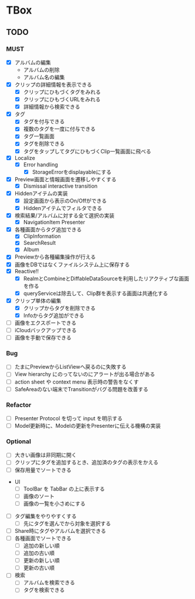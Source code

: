 # TBox

## TODO

### MUST

- [x] アルバムの編集
  - アルバムの削除
  - アルバム名の編集
- [x] クリップの詳細情報を表示できる
  - [x] クリップにひもづくタグをみれる
  - [x] クリップにひもづくURLをみれる
  - [x] 詳細情報から検索できる
- [x] タグ
  - [x] タグを付与できる
  - [x] 複数のタグを一度に付与できる
  - [x] タグ一覧画面
  - [x] タグを削除できる
  - [x] タグをタップしてタグにひもづくClip一覧画面に飛べる
- [x] Localize
  - [x] Error handling
    - [x] StorageErrorをdisplayableにする
- [x] Preview画面と情報画面を遷移しやすくする
  - [x] Dismissal interactive transition
- [x] Hiddenアイテムの実装
  - [x] 設定画面から表示のOn/Offができる
  - [x] Hiddenアイテムでフィルタできる
- [x] 検索結果/アルバムに対する全て選択の実装
  - [x] NavigationItem Presenter
- [x] 各種画面からタグ追加できる
  - [x] ClipInformation
  - [x] SearchResult
  - [x] Album
- [x] Previewから各種編集操作が行える
- [x] 画像をDBではなくファイルシステム上に保存する
- [x] Reactive!!
  - [x] RealmとCombineとDiffableDataSourceを利用したリアクティブな画面を作る
  - [x] queryServiceは除去して、Clip群を表示する画面は共通化する
- [x] クリップ単体の編集
  - [x] クリップからタグを削除できる
  - [x] Infoからタグ追加ができる
- [ ] 画像をエクスポートできる
- [ ] iCloudバックアップできる
- [ ] 画像を手動で保存できる

### Bug

- [ ] たまにPreviewからListViewへ戻るのに失敗する
- [ ] View hierarchy にのってないのにアラートが出る場合がある
- [ ] action sheet や context menu 表示時の警告をなくす
- [ ] SafeAreaのない端末でTransitionがバグる問題を改善する

### Refactor

- [ ] Presenter Protocol を切って input を明示する
- [ ] Model更新時に、Modelの更新をPresenterに伝える機構の実装

### Optional

- [ ] 大きい画像は非同期に開く
- [ ] クリップにタグを追加するとき、追加済のタグの表示をかえる
- [ ] 保存用量でソートできる
- UI
  - [ ] ToolBar を TabBar の上に表示する
  - [ ] 画像のソート
  - [ ] 画像の一覧を小さめにする
- [ ] タグ編集をやりやすくする
  - [ ] 先にタグを選んでから対象を選択する
- [ ] Share時にタグやアルバムを選択できる
- [ ] 各種画面でソートできる
  - [ ] 追加の新しい順
  - [ ] 追加の古い順
  - [ ] 更新の新しい順
  - [ ] 更新の古い順
- [ ] 検索
  - [ ] アルバムを検索できる
  - [ ] タグを検索できる
